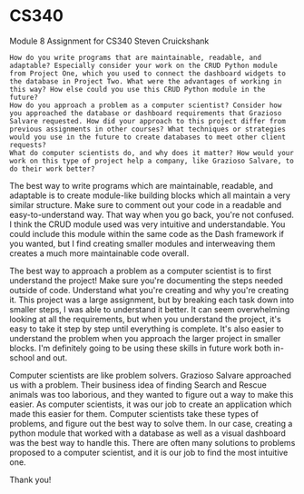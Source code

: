 # CS340
Module 8 Assignment for CS340
Steven Cruickshank


    How do you write programs that are maintainable, readable, and adaptable? Especially consider your work on the CRUD Python module from Project One, which you used to connect the dashboard widgets to the database in Project Two. What were the advantages of working in this way? How else could you use this CRUD Python module in the future?
    How do you approach a problem as a computer scientist? Consider how you approached the database or dashboard requirements that Grazioso Salvare requested. How did your approach to this project differ from previous assignments in other courses? What techniques or strategies would you use in the future to create databases to meet other client requests?
    What do computer scientists do, and why does it matter? How would your work on this type of project help a company, like Grazioso Salvare, to do their work better?


The best way to write programs which are maintainable, readable, and adaptable is to create module-like building blocks which all maintain a very similar structure. Make sure to comment out your code in a readable and easy-to-understand way. That way when you go back, you're not confused. I think the CRUD module used was very intuitive and understandable. You could include this module within the same code as the Dash framework if you wanted, but I find creating smaller modules and interweaving them creates a much more maintainable code overall. 

The best way to approach a problem as a computer scientist is to first understand the project! Make sure you're documenting the steps needed outside of code. Understand what you're creating and why you're creating it. This project was a large assignment, but by breaking each task down into smaller steps, I was able to understand it better. It can seem overwhelming looking at all the requirements, but when you understand the project, it's easy to take it step by step until everything is complete. It's also easier to understand the problem when you approach the larger project in smaller blocks. I'm definitely going to be using these skills in future work both in-school and out. 

Computer scientists are like problem solvers. Grazioso Salvare approached us with a problem. Their business idea of finding Search and Rescue animals was too laborious, and they wanted to figure out a way to make this easier. As computer scientists, it was our job to create an application which made this easier for them. Computer scientists take these types of problems, and figure out the best way to solve them. In our case, creating a python module that worked with a database as well as a visual dashboard was the best way to handle this. There are often many solutions to problems proposed to a computer scientist, and it is our job to find the most intuitive one. 

Thank you!

